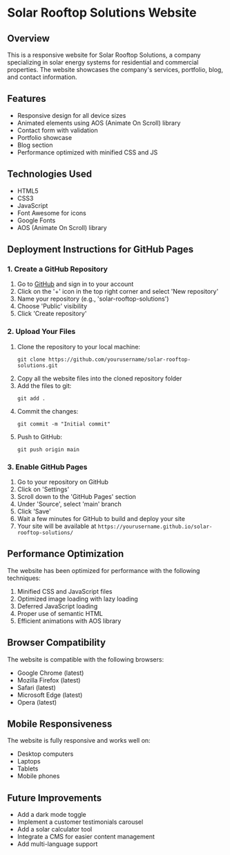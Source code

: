 # Solar Rooftop Solutions Website

## Overview
This is a responsive website for Solar Rooftop Solutions, a company specializing in solar energy systems for residential and commercial properties. The website showcases the company's services, portfolio, blog, and contact information.

## Features
- Responsive design for all device sizes
- Animated elements using AOS (Animate On Scroll) library
- Contact form with validation
- Portfolio showcase
- Blog section
- Performance optimized with minified CSS and JS

## Technologies Used
- HTML5
- CSS3
- JavaScript
- Font Awesome for icons
- Google Fonts
- AOS (Animate On Scroll) library

## Deployment Instructions for GitHub Pages

### 1. Create a GitHub Repository
1. Go to [GitHub](https://github.com/) and sign in to your account
2. Click on the '+' icon in the top right corner and select 'New repository'
3. Name your repository (e.g., 'solar-rooftop-solutions')
4. Choose 'Public' visibility
5. Click 'Create repository'

### 2. Upload Your Files
1. Clone the repository to your local machine:
   ```
   git clone https://github.com/yourusername/solar-rooftop-solutions.git
   ```
2. Copy all the website files into the cloned repository folder
3. Add the files to git:
   ```
   git add .
   ```
4. Commit the changes:
   ```
   git commit -m "Initial commit"
   ```
5. Push to GitHub:   
   ```
   git push origin main
   ```

### 3. Enable GitHub Pages
1. Go to your repository on GitHub
2. Click on 'Settings'
3. Scroll down to the 'GitHub Pages' section
4. Under 'Source', select 'main' branch
5. Click 'Save'
6. Wait a few minutes for GitHub to build and deploy your site
7. Your site will be available at `https://yourusername.github.io/solar-rooftop-solutions/`

## Performance Optimization
The website has been optimized for performance with the following techniques:
1. Minified CSS and JavaScript files
2. Optimized image loading with lazy loading
3. Deferred JavaScript loading
4. Proper use of semantic HTML
5. Efficient animations with AOS library

## Browser Compatibility
The website is compatible with the following browsers:
- Google Chrome (latest)
- Mozilla Firefox (latest)
- Safari (latest)
- Microsoft Edge (latest)
- Opera (latest)

## Mobile Responsiveness
The website is fully responsive and works well on:
- Desktop computers
- Laptops
- Tablets
- Mobile phones

## Future Improvements
- Add a dark mode toggle
- Implement a customer testimonials carousel
- Add a solar calculator tool
- Integrate a CMS for easier content management
- Add multi-language support